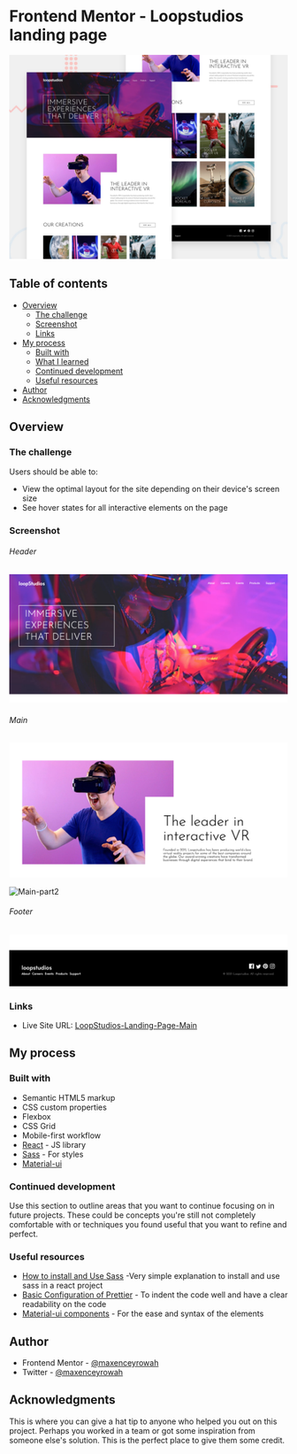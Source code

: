 # Frontend Mentor - Loopstudios landing page

![Design preview for the Loopstudios landing page coding challenge](src/shared/design/desktop-preview.jpg)

## Table of contents

- [Overview](#overview)
  - [The challenge](#the-challenge)
  - [Screenshot](#screenshot)
  - [Links](#links)
- [My process](#my-process)
  - [Built with](#built-with)
  - [What I learned](#what-i-learned)
  - [Continued development](#continued-development)
  - [Useful resources](#useful-resources)
- [Author](#author)
- [Acknowledgments](#acknowledgments)

## Overview

### The challenge

Users should be able to:

- View the optimal layout for the site depending on their device's screen size
- See hover states for all interactive elements on the page

### Screenshot

###### Header

![Header](src/shared/images/screenshots/header.png)

###### Main

![Main-Part1](src/shared/images/screenshots/main-part1.png)

![Main-part2](src/shared/images/screenshots/main-part2.png)

###### Footer

![Footer](src/shared/images/screenshots/footer.png)

### Links

- Live Site URL: [LoopStudios-Landing-Page-Main](https://loopstudios-ui.vercel.app/)

## My process

### Built with

- Semantic HTML5 markup
- CSS custom properties
- Flexbox
- CSS Grid
- Mobile-first workflow
- [React](https://reactjs.org/) - JS library
- [Sass](https://sass-lang.com/) - For styles
- [Material-ui](https://material-ui.com/)

### Continued development

Use this section to outline areas that you want to continue focusing on in future projects. These could be concepts you're still not completely comfortable with or techniques you found useful that you want to refine and perfect.

### Useful resources

- [How to install and Use Sass](https://scotch.io/starters/react/adding-sass-to-create-react-app-applications) -Very simple explanation to install and use sass in a react project
- [Basic Configuration of Prettier](https://prettier.io/docs/en/configuration.html) - To indent the code well and have a clear readability on the code
- [Material-ui components](https://prettier.io/docs/en/configuration.html) - For the ease and syntax of the elements

## Author

- Frontend Mentor - [@maxenceyrowah](https://www.frontendmentor.io/profile/maxenceyrowah)
- Twitter - [@maxenceyrowah](https://www.twitter.com/Maxence_Yro)

## Acknowledgments

This is where you can give a hat tip to anyone who helped you out on this project. Perhaps you worked in a team or got some inspiration from someone else's solution. This is the perfect place to give them some credit.
